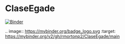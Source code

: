 # ClaseEgade
[![Binder](https://mybinder.org/badge_logo.svg)](https://mybinder.org/v2/gh/rmortonp2/ClaseEgade/main)

.. image:: https://mybinder.org/badge_logo.svg
 :target: https://mybinder.org/v2/gh/rmortonp2/ClaseEgade/main
 
